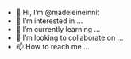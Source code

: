 - 👋 Hi, I’m @madeleineinnit
- 👀 I’m interested in ...
- 🌱 I’m currently learning ...
- 💞️ I’m looking to collaborate on ...
- 📫 How to reach me ...

<!---
madeleineinnit/madeleineinnit is a ✨ special ✨ repository because its `README.md` (this file) appears on your GitHub profile.
You can click the Preview link to take a look at your changes.
--->
